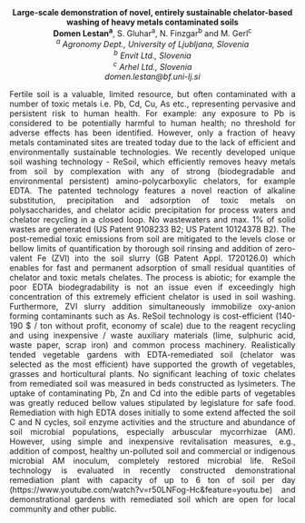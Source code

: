 <center><strong>Large-scale demonstration of novel, entirely sustainable
chelator-based washing of heavy metals contaminated soils</strong>

<center><strong>Domen Lestan<sup>a</sup></strong>, S. Gluhar<sup>a</sup>, N. Finzgar<sup>b</sup> and M. Gerl<sup>c</sup>

<center><i><sup>a</sup> Agronomy Dept., University of Ljubljana, Slovenia</i>

<center><i><sup>b</sup> Envit Ltd., Slovenia</i>

<center><i><sup>c</sup> Arhel Ltd., Slovenia</i>

<center><i>domen.lestan@bf.uni-lj.si</i>

<p style=text-align:justify>Fertile soil is a valuable, limited resource, but often contaminated
with a number of toxic metals i.e. Pb, Cd, Cu, As etc., representing
pervasive and persistent risk to human health. For example: any exposure
to Pb is considered to be potentially harmful to human health; no
threshold for adverse effects has been identified. However, only a
fraction of heavy metals contaminated sites are treated today due to the
lack of efficient and environmentally sustainable technologies. We
recently developed unique soil washing technology - ReSoil, which
efficiently removes heavy metals from soil by complexation with any of
strong (biodegradable and environmental persistent) amino-polycarboxylic
chelators, for example EDTA. The patented technology features a novel
reaction of alkaline substitution, precipitation and adsorption of toxic
metals on polysaccharides, and chelator acidic precipitation for process
waters and chelator recycling in a closed loop. No wastewaters and max.
1% of solid wastes are generated (US Patent 9108233 B2; US Patent
10124378 B2). The post-remedial toxic emissions from soil are mitigated
to the levels close or bellow limits of quantification by thorough soil
rinsing and addition of zero-valent Fe (ZVI) into the soil slurry (GB
Patent Appl. 1720126.0) which enables for fast and permanent adsorption
of small residual quantities of chelator and toxic metals chelates. The
process is abiotic; for example the poor EDTA biodegradability is not an
issue even if exceedingly high concentration of this extremely efficient
chelator is used in soil washing. Furthermore, ZVI slurry addition
simultaneously immobilize oxy-anion forming contaminants such as As.
ReSoil technology is cost-efficient (140-190 $ / ton without profit,
economy of scale) due to the reagent recycling and using inexpensive /
waste auxiliary materials (lime, sulphuric acid, waste paper, scrap
iron) and common process machinery. Realistically tended vegetable
gardens with EDTA-remediated soil (chelator was selected as the most
efficient) have supported the growth of vegetables, grasses and
horticultural plants. No significant leaching of toxic chelates from
remediated soil was measured in beds constructed as lysimeters. The
uptake of contaminating Pb, Zn and Cd into the edible parts of
vegetables was greatly reduced bellow values stipulated by legislature
for safe food. Remediation with high EDTA doses initially to some extend
affected the soil C and N cycles, soil enzyme activities and the
structure and abundance of soil microbial populations, especially
arbuscular mycorrhizae (AM). However, using simple and inexpensive
revitalisation measures, e.g., addition of compost, healthy un-polluted
soil and commercial or indigenous microbial AM inoculum, completely
restored microbial life. ReSoil technology is evaluated in recently
constructed demonstrational remediation plant with capacity of up to 6
ton of soil per day
(https://www.youtube.com/watch?v=r50LNFog-Hc&feature=youtu.be) and
demonstrational gardens with remediated soil which are open for local
community and other public.
